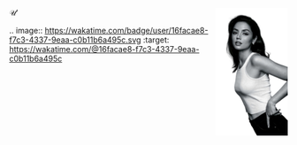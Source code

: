 <!--## Hi there 👋

Backend Developer | Python & Django  <br>
Curently learning Java

<hr>

ALIVE :
ﮩ٨ـﮩﮩ٨ﮩـ٨ـﮩﮩ٨ـ
<br>
-->
<p align="left">
  <img src="anna (1).png" align="right" width="130" />
  𝒰ʹ <br>


.. image:: https://wakatime.com/badge/user/16facae8-f7c3-4337-9eaa-c0b11b6a495c.svg
    :target: https://wakatime.com/@16facae8-f7c3-4337-9eaa-c0b11b6a495c


<!--
**justlivefree/justlivefree** is a ✨ _special_ ✨ repository because its `README.md` (this file) appears on your GitHub profile.

Here are some ideas to get you started:

- 🔭 I’m currently working on ...
- 🌱 I’m currently learning ...
- 👯 I’m looking to collaborate on ...
- 🤔 I’m looking for help with ...
- 💬 Ask me about ...
- 📫 How to reach me: ...
- 😄 Pronouns: ...
- ⚡ Fun fact: ...
-->
